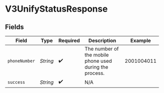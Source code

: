 # V3UnifyStatusResponse


## Fields

| Field                                                   | Type                                                    | Required                                                | Description                                             | Example                                                 |
| ------------------------------------------------------- | ------------------------------------------------------- | ------------------------------------------------------- | ------------------------------------------------------- | ------------------------------------------------------- |
| `phoneNumber`                                           | *String*                                                | :heavy_check_mark:                                      | The number of the mobile phone used during the process. | 2001004011                                              |
| `success`                                               | *String*                                                | :heavy_check_mark:                                      | N/A                                                     |                                                         |